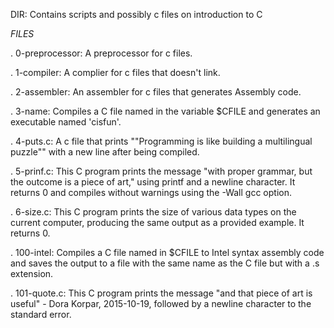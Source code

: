 DIR: Contains scripts and possibly c files on introduction to C

*FILES*

. 0-preprocessor: A preprocessor for c files.

. 1-compiler: A complier for c files that doesn't link.

. 2-assembler: An assembler for c files that generates Assembly code.

. 3-name: Compiles a C file named in the variable $CFILE and generates an executable named 'cisfun'.

. 4-puts.c: A c file that prints ""Programming is like building a multilingual puzzle"" with a new line after being compiled.

. 5-prinf.c: This C program prints the message "with proper grammar, but the outcome is a piece of art," using printf and a newline character. It returns 0 and compiles without warnings using the -Wall gcc option.

. 6-size.c: This C program prints the size of various data types on the current computer, producing the same output as a provided example. It returns 0.

. 100-intel: Compiles a C file named in $CFILE to Intel syntax assembly code and saves the output to a file with the same name as the C file but with a .s extension.

. 101-quote.c: This C program prints the message "and that piece of art is useful" - Dora Korpar, 2015-10-19, followed by a newline character to the standard error.